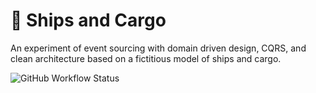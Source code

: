 # 🚢 Ships and Cargo
An experiment of event sourcing with domain driven design, CQRS, and clean architecture based on a fictitious model of ships and cargo.

![GitHub Workflow Status](https://img.shields.io/github/actions/workflow/status/waimun/event-sourcing-ts/ships-n-cargo.yml?branch=main)
